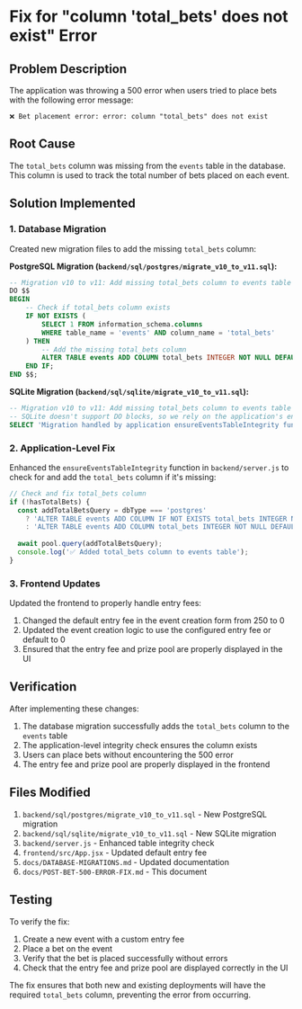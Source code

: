 # Fix for "column 'total_bets' does not exist" Error

## Problem Description
The application was throwing a 500 error when users tried to place bets with the following error message:
```
❌ Bet placement error: error: column "total_bets" does not exist
```

## Root Cause
The `total_bets` column was missing from the `events` table in the database. This column is used to track the total number of bets placed on each event.

## Solution Implemented

### 1. Database Migration
Created new migration files to add the missing `total_bets` column:

**PostgreSQL Migration (`backend/sql/postgres/migrate_v10_to_v11.sql`):**
```sql
-- Migration v10 to v11: Add missing total_bets column to events table
DO $$
BEGIN
    -- Check if total_bets column exists
    IF NOT EXISTS (
        SELECT 1 FROM information_schema.columns
        WHERE table_name = 'events' AND column_name = 'total_bets'
    ) THEN
        -- Add the missing total_bets column
        ALTER TABLE events ADD COLUMN total_bets INTEGER NOT NULL DEFAULT 0;
    END IF;
END $$;
```

**SQLite Migration (`backend/sql/sqlite/migrate_v10_to_v11.sql`):**
```sql
-- Migration v10 to v11: Add missing total_bets column to events table
-- SQLite doesn't support DO blocks, so we rely on the application's ensureEventsTableIntegrity function
SELECT 'Migration handled by application ensureEventsTableIntegrity function' as migration_status;
```

### 2. Application-Level Fix
Enhanced the `ensureEventsTableIntegrity` function in `backend/server.js` to check for and add the `total_bets` column if it's missing:

```javascript
// Check and fix total_bets column
if (!hasTotalBets) {
  const addTotalBetsQuery = dbType === 'postgres'
    ? 'ALTER TABLE events ADD COLUMN IF NOT EXISTS total_bets INTEGER NOT NULL DEFAULT 0'
    : 'ALTER TABLE events ADD COLUMN total_bets INTEGER NOT NULL DEFAULT 0';
  
  await pool.query(addTotalBetsQuery);
  console.log('✅ Added total_bets column to events table');
}
```

### 3. Frontend Updates
Updated the frontend to properly handle entry fees:

1. Changed the default entry fee in the event creation form from 250 to 0
2. Updated the event creation logic to use the configured entry fee or default to 0
3. Ensured that the entry fee and prize pool are properly displayed in the UI

## Verification
After implementing these changes:

1. The database migration successfully adds the `total_bets` column to the `events` table
2. The application-level integrity check ensures the column exists
3. Users can place bets without encountering the 500 error
4. The entry fee and prize pool are properly displayed in the frontend

## Files Modified
1. `backend/sql/postgres/migrate_v10_to_v11.sql` - New PostgreSQL migration
2. `backend/sql/sqlite/migrate_v10_to_v11.sql` - New SQLite migration
3. `backend/server.js` - Enhanced table integrity check
4. `frontend/src/App.jsx` - Updated default entry fee
5. `docs/DATABASE-MIGRATIONS.md` - Updated documentation
6. `docs/POST-BET-500-ERROR-FIX.md` - This document

## Testing
To verify the fix:

1. Create a new event with a custom entry fee
2. Place a bet on the event
3. Verify that the bet is placed successfully without errors
4. Check that the entry fee and prize pool are displayed correctly in the UI

The fix ensures that both new and existing deployments will have the required `total_bets` column, preventing the error from occurring.